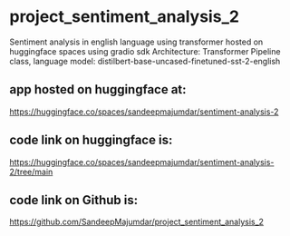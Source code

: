 # project_sentiment_analysis_2
Sentiment analysis in english language using transformer hosted on huggingface spaces using gradio sdk
Architecture: Transformer Pipeline class, language model: distilbert-base-uncased-finetuned-sst-2-english

## app hosted on huggingface at:
https://huggingface.co/spaces/sandeepmajumdar/sentiment-analysis-2

## code link on huggingface is: 
https://huggingface.co/spaces/sandeepmajumdar/sentiment-analysis-2/tree/main

## code link on Github is: 
https://github.com/SandeepMajumdar/project_sentiment_analysis_2

